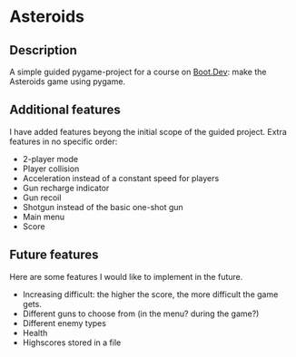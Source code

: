 # Asteroids

## Description

A simple guided pygame-project for a course on [Boot.Dev](https://www.boot.dev/courses/build-asteroids-python): make the Asteroids game using pygame.

## Additional features

I have added features beyong the initial scope of the guided project. Extra features in no specific order:

- 2-player mode
- Player collision
- Acceleration instead of a constant speed for players
- Gun recharge indicator
- Gun recoil
- Shotgun instead of the basic one-shot gun
- Main menu
- Score

## Future features

Here are some features I would like to implement in the future.

- Increasing difficult: the higher the score, the more difficult the game gets.
- Different guns to choose from (in the menu? during the game?)
- Different enemy types
- Health
- Highscores stored in a file